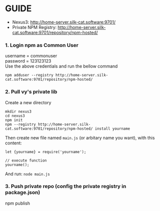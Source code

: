 # GUIDE

* Nexus3: http://home-server.silk-cat.software:9701/
* Private NPM Registry: http://home-server.silk-cat.software:9701/repository/npm-hosted/


### 1. Login npm as Common User

username = commonuser \
password = 123123123 \
Use the above credentials and run the bellow command
```
npm adduser --registry http://home-server.silk-cat.software:9701/repository/npm-hosted/
```

### 2. Pull vy's private lib
Create a new directory
```
mkdir nexus3
cd nexus3
npm init
npm --registry http://home-server.silk-cat.software:9701/repository/npm-hosted/ install yourname
```

Then create new file named `main.js` (or arbitary name you want), with this content:
```
let {yourname} = require('yourname');

// execute function
yourname();
```

And run: `node main.js`

### 3. Push private repo (config the private registry in package.json)
npm publish

